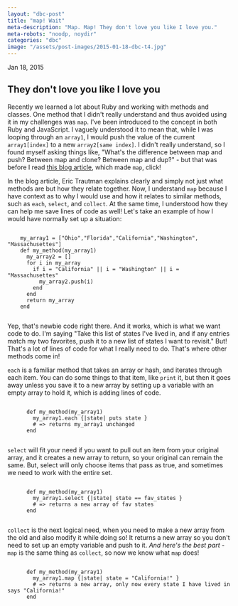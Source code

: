 ```yaml
---
layout: "dbc-post"
title: "map! Wait"
meta-description: "Map. Map! They don't love you like I love you."
meta-robots: "noodp, noydir"
categories: "dbc"
image: "/assets/post-images/2015-01-18-dbc-t4.jpg"
---
```

<!-- <h4>Phase 0 Unit 2 Week 4 | Technical Blog #4</h4>
<span class="meta">Jan 18, 2015</span>
<a href="http://jannypie.github.io/blog/t4-enumerable-methods.html" title="Read more">Read this blog post</a> -->
<span class="meta">Jan 18, 2015</span>
<section>
  <h2>They don't love you like I love you</h2>
  <p>Recently we learned a lot about Ruby and working with methods and classes. One method that I didn't really understand and thus avoided using it in my challenges was <code>map</code>. I've been introduced to the concept in both Ruby and JavaScript. I vaguely understood it to mean that, while I was looping through an <code>array1</code>, I would push the value of the current <code>array1[index]</code> to a new <code>array2[same index]</code>. I didn't really understand, so I found myself asking things like, "What's the difference between map and push? Between map and clone? Between map and dup?" - but that was before I read <a href="http://www.eriktrautman.com/posts/ruby-explained-map-select-and-other-enumerable-methods" title="Ruby Explained Blog entry on map">this blog article</a>, which made <code>map</code>, click!</p>

  <p>In the blog article, Eric Trautman explains clearly and simply not just what methods are but how they relate together. Now, I understand <code>map</code> because I have context as to why I would use and how it relates to similar methods, such as <code>each</code>, <code>select</code>, and <code>collect</code>. At the same time, I understood how they can help me save lines of code as well! Let's take an example of how I would have normally set up a situation:</p>
  <p><pre><code>
    my_array1 = ["Ohio","Florida","California","Washington", "Massachusettes"]
    def my_method(my_array1)
      my_array2 = []
      for i in my_array
        if i = "California" || i = "Washington" || i = "Massachusettes"
          my_array2.push(i)
        end
      end
      return my_array
    end
  </code></pre></p>
  <p>Yep, that's newbie code right there. And it works, which is what we want code to do. I'm saying "Take this list of states I've lived in, and if any entries match my two favorites, push it to a new list of states I want to revisit." But! That's a lot of lines of code for what I really need to do. That's where other methods come in!</p>
  <p>
    <code>each</code> is a familiar method that takes an array or hash, and iterates through each item. You can do some things to that item, like <code>print</code> it, but then it goes away unless you save it to a new array by setting up a variable with an empty array to hold it, which is adding lines of code.
    <pre><code>
      def my_method(my_array1)
        my_array1.each {|state| puts state }
        # => returns my_array1 unchanged
      end
    </code></pre>
  </p>
  <p>
    <code>select</code> will fit your need if you want to pull out an item from your original array, and it creates a new array to return, so your original can remain the same. But, select will only choose items that pass as true, and sometimes we need to work with the entire set.
    <pre><code>
      def my_method(my_array1)
        my_array1.select {|state| state == fav_states }
        # => returns a new array of fav states
      end
    </code></pre>
  </p>
  <p>
    <code>collect</code> is the next logical need, when you need to make a new array from the old and also modify it while doing so! It returns a new array so you don't need to set up an empty variable and push to it. <em>And here's the best part</em> - <code>map</code> is the same thing as <code>collect</code>, so now we know what <code>map</code> does!
    <pre><code>
      def my_method(my_array1)
        my_array1.map {|state| state = "California!" }
        # => returns a new array, only now every state I have lived in says "California!"
      end
    </code></pre>
  </p>
</section>

